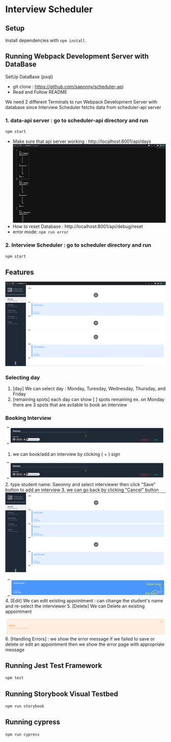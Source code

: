 # Interview Scheduler

## Setup

Install dependencies with `npm install`.



## Running Webpack Development Server with DataBase

SetUp DataBase (psql)
- git clone : https://github.com/saeonny/scheduler-api
- Read and Follow README 

We need 2 different Terminals to run Webpack Development Server with database since Interview Scheduler fetchs data from scheduler-api server

### 1. data-api server : go to scheduler-api directory and run
```sh
npm start
```
- Make sure that api server working : http://localhost:8001/api/days
 !["screenshot api-server/days"](https://github.com/saeonny/scheduler/blob/master/docs/scheduler-api.png)
- How to reset Database : http://localhost:8001/api/debug/reset
- error mode: `npm run error`

### 2. Interview Scheduler : go to scheduler directory and run
```sh
npm start
```




## Features
!["screenshot mainpage"](https://github.com/saeonny/scheduler/blob/master/docs/shceduler-hompage.png)
### Selecting day
1. [day] We can select day : Monday, Turesday, Wednesday, Thursday, and Friday
2. [remaining spots] each day can show [ ] spots remaining ex. on Monday there are 3 spots that are avilable to book an interview 

### Booking Interview
!["screenshot booking an appointment"](https://github.com/saeonny/scheduler/blob/master/docs/scheduler-appointment-form.png)
1. we can book/add an interview by clicking ( + ) sign  

!["screenshot booking an appointment Form"](https://github.com/saeonny/scheduler/blob/master/docs/scheduler-appointment-form.png)
2. type student name: Saeonny and select interviewer then click "Save" button to add an interview
3. we can go back by clicking "Cancel" button
!["screenshot after booking an appointment"](https://github.com/saeonny/scheduler/blob/master/docs/scheduler-after%20save.png)



!["screenshot existing appointment hover"](https://github.com/saeonny/scheduler/blob/master/docs/scheduler-appointment-hover.png)
4. [Edit] We can edit existing appointment : can change the student's name and re-select the interviewer
5. [Delete] We can Delete an existing appointment 

!["screenshot existing appointment hover"](https://github.com/saeonny/scheduler/blob/master/docs/scheduler-appointment-error.png)
6. [Handling Errors] : we show the error message if we failed to save or delete or edit an appointment then we show the error page with appropriate message



## Running Jest Test Framework

```sh
npm test
```

## Running Storybook Visual Testbed

```sh
npm run storybook
```

## Running cypress
```sh
npm run cypress
```



